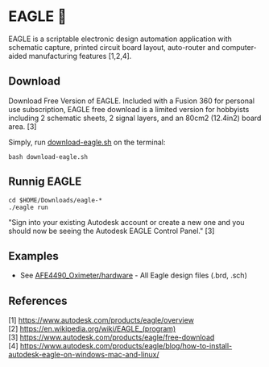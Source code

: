 # EAGLE :eagle:	
EAGLE is a scriptable electronic design automation application with schematic capture, printed circuit board layout, auto-router and computer-aided manufacturing features [1,2,4]. 

## Download
Download Free Version of EAGLE. 
Included with a Fusion 360 for personal use subscription, EAGLE free download is a limited version for hobbyists including 2 schematic sheets, 2 signal layers, and an 80cm2 (12.4in2) board area. [3]

Simply, run [download-eagle.sh](download-eagle.sh) on the terminal:
```
bash download-eagle.sh
```
## Runnig EAGLE
```
cd $HOME/Downloads/eagle-*
./eagle run
```
"Sign into your existing Autodesk account or create a new one and you should now be seeing the Autodesk EAGLE Control Panel." [3]

## Examples
* See [AFE4490_Oximeter/hardware](https://github.com/Protocentral/AFE4490_Oximeter/tree/master/Hardware) - All Eagle design files (.brd, .sch)

## References
[1] https://www.autodesk.com/products/eagle/overview    
[2] https://en.wikipedia.org/wiki/EAGLE_(program)     
[3] https://www.autodesk.com/products/eagle/free-download  
[4] https://www.autodesk.com/products/eagle/blog/how-to-install-autodesk-eagle-on-windows-mac-and-linux/  

